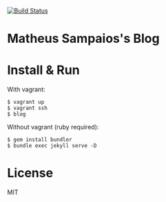 [![Build Status](https://travis-ci.org/matheussampaio/matheussampaio.github.io.svg?branch=master)](https://travis-ci.org/matheussampaio/matheussampaio.github.io)

# Matheus Sampaios's Blog

# Install & Run

With vagrant:
```
$ vagrant up
$ vagrant ssh
$ blog
```

Without vagrant (ruby required):
```
$ gem install bundler
$ bundle exec jekyll serve -D
```

# License
MIT
